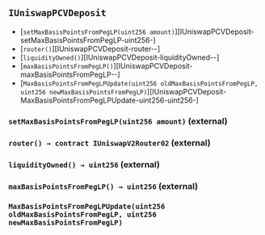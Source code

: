 ## <span id="IUniswapPCVDeposit"></span> `IUniswapPCVDeposit`



- [`setMaxBasisPointsFromPegLP(uint256 amount)`][IUniswapPCVDeposit-setMaxBasisPointsFromPegLP-uint256-]
- [`router()`][IUniswapPCVDeposit-router--]
- [`liquidityOwned()`][IUniswapPCVDeposit-liquidityOwned--]
- [`maxBasisPointsFromPegLP()`][IUniswapPCVDeposit-maxBasisPointsFromPegLP--]
- [`MaxBasisPointsFromPegLPUpdate(uint256 oldMaxBasisPointsFromPegLP, uint256 newMaxBasisPointsFromPegLP)`][IUniswapPCVDeposit-MaxBasisPointsFromPegLPUpdate-uint256-uint256-]
### <span id="IUniswapPCVDeposit-setMaxBasisPointsFromPegLP-uint256-"></span> `setMaxBasisPointsFromPegLP(uint256 amount)` (external)



### <span id="IUniswapPCVDeposit-router--"></span> `router() → contract IUniswapV2Router02` (external)



### <span id="IUniswapPCVDeposit-liquidityOwned--"></span> `liquidityOwned() → uint256` (external)



### <span id="IUniswapPCVDeposit-maxBasisPointsFromPegLP--"></span> `maxBasisPointsFromPegLP() → uint256` (external)



### <span id="IUniswapPCVDeposit-MaxBasisPointsFromPegLPUpdate-uint256-uint256-"></span> `MaxBasisPointsFromPegLPUpdate(uint256 oldMaxBasisPointsFromPegLP, uint256 newMaxBasisPointsFromPegLP)`



